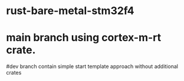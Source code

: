 # rust-bare-metal-stm32f4

# main branch using cortex-m-rt crate. 

#dev branch contain simple start template approach without additional crates
